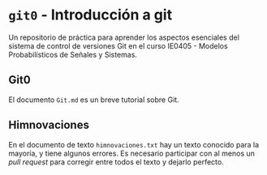 # `git0` - Introducción a git

Un repositorio de práctica para aprender los aspectos esenciales del sistema de control de versiones Git en el curso IE0405 - Modelos Probabilísticos de Señales y Sistemas.

## Git0

El documento `Git.md` es un breve tutorial sobre Git.

## Himnovaciones

En el documento de texto `himnovaciones.txt` hay un texto conocido para la mayoría, y tiene algunos errores. Es necesario participar con al menos un *pull request* para corregir entre todos el texto y dejarlo perfecto.
